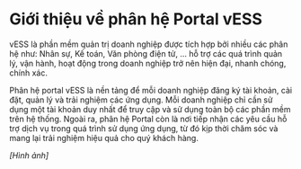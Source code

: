 # Giới thiệu về phân hệ Portal vESS

vESS là phần mềm quản trị doanh nghiệp được tích hợp bởi nhiều các phân hệ như: Nhân sự, Kế toán, Văn phòng điện tử, ... hỗ trợ các quá trình quản lý, vận hành, hoạt động trong doanh nghiệp trở nên hiện đại, nhanh chóng, chính xác.

Phân hệ portal vESS là nền tảng để mỗi doanh nghiệp đăng ký tài khoản, cài đặt, quản lý và trải nghiệm các ứng dụng. Mỗi doanh nghiệp chỉ cần sử dụng một tài khoản duy nhất để truy cập và sử dụng toàn bộ các phần mềm trên hệ thống. Ngoài ra, phân hệ Portal còn là nơi tiếp nhận các yêu cầu hỗ trợ dịch vụ trong quá trình sử dụng ứng dụng, từ đó kịp thời chăm sóc và mang lại trải nghiệm hiệu quả cho quý khách hàng.

*[Hình ảnh]*

